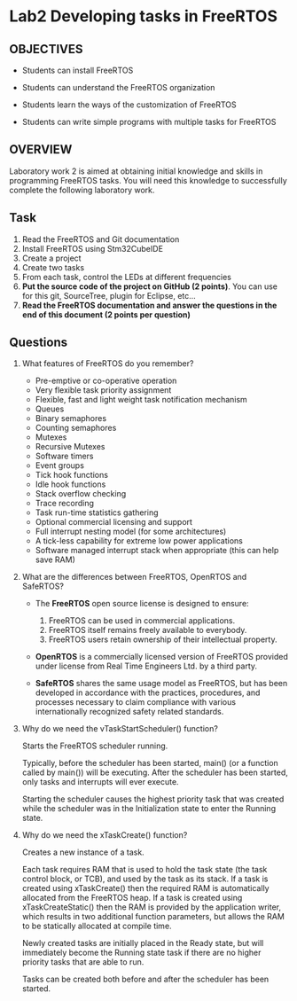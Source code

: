 # Lab2 Developing tasks in FreeRTOS

## OBJECTIVES

- Students can install FreeRTOS

- Students can understand the FreeRTOS organization

- Students learn the ways of the customization of FreeRTOS
- Students can write simple programs with multiple tasks for FreeRTOS

## OVERVIEW

Laboratory work 2 is aimed at obtaining initial knowledge and skills in programming FreeRTOS tasks. You will need this knowledge to successfully complete the following laboratory work.

## Task

1. Read the FreeRTOS and Git documentation
2. Install FreeRTOS using Stm32CubeIDE
3. Create a project
4. Create two tasks
5. From each task, control the LEDs at different frequencies
6. **Put the source code of the project on GitHub (2 points)**. You can use for this git, SourceTree, plugin for Eclipse, etc...
7. **Read the FreeRTOS documentation and answer the questions in the end of this document (2 points per question)**

## Questions

1. What features of FreeRTOS do you remember?

   - Pre-emptive or co-operative operation 
   - Very flexible task priority assignment 
   - Flexible, fast and light weight task notification mechanism 
   - Queues 
   - Binary semaphores 
   - Counting semaphores 
   - Mutexes 
   - Recursive Mutexes 
   - Software timers 
   - Event groups 
   - Tick hook functions 
   - Idle hook functions 
   - Stack overflow checking 
   - Trace recording 
   - Task run-time statistics gathering
   - Optional commercial licensing and support 
   - Full interrupt nesting model (for some architectures) 
   - A tick-less capability for extreme low power applications 
   - Software managed interrupt stack when appropriate (this can help save RAM)

2. What are the differences between FreeRTOS, OpenRTOS and SafeRTOS?

   - The **FreeRTOS** open source license is designed to ensure:

     1. FreeRTOS can be used in commercial applications.
     2. FreeRTOS itself remains freely available to everybody.
     3. FreeRTOS users retain ownership of their intellectual property.
   - **OpenRTOS** is a commercially licensed version of FreeRTOS provided under license from Real Time Engineers Ltd. by a third party.
   - **SafeRTOS** shares the same usage model as FreeRTOS, but has been developed in accordance with the practices, procedures, and processes necessary to claim compliance with various internationally recognized safety related standards.

3. Why do we need the vTaskStartScheduler() function?

   Starts the FreeRTOS scheduler running.

   Typically, before the scheduler has been started, main() (or a function called by main()) will be executing. After the scheduler has been started, only tasks and interrupts will ever execute.

   Starting the scheduler causes the highest priority task that was created while the scheduler was in the Initialization state to enter the Running state.

4. Why do we need the xTaskCreate() function?

   Creates a new instance of a task.

   Each task requires RAM that is used to hold the task state (the task control block, or TCB), and used by the task as its stack. If a task is created using xTaskCreate() then the required RAM is automatically allocated from the FreeRTOS heap. If a task is created using xTaskCreateStatic() then the RAM is provided by the application writer, which results in two additional function parameters, but allows the RAM to be statically allocated at compile time.

   Newly created tasks are initially placed in the Ready state, but will immediately become the Running state task if there are no higher priority tasks that are able to run.

   Tasks can be created both before and after the scheduler has been started.
